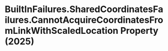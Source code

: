 # BuiltInFailures.SharedCoordinatesFailures.CannotAcquireCoordinatesFromLinkWithScaledLocation Property (2025)

﻿